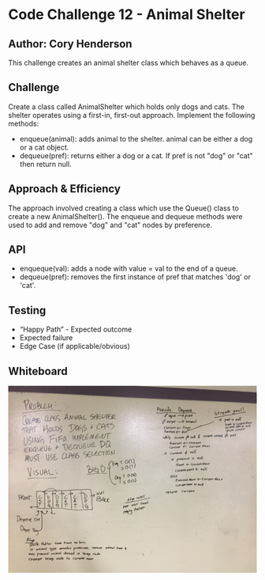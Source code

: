 # Code Challenge 12 - Animal Shelter
## Author: Cory Henderson
This challenge creates an animal shelter class which behaves as a queue.

## Challenge
Create a class called AnimalShelter which holds only dogs and cats. The shelter operates using a first-in, first-out approach.
Implement the following methods:
- enqueue(animal): adds animal to the shelter. animal can be either a dog or a cat object.
- dequeue(pref): returns either a dog or a cat. If pref is not "dog" or "cat" then return null.

## Approach & Efficiency
The approach involved creating a class which use the Queue() class to create a new AnimalShelter().  The enqueue and dequeue methods were used to add and remove "dog" and "cat" nodes by preference.

## API
- enqueque(val): adds a node with value = val to the end of a queue.
- dequeue(pref): removes the first instance of pref that matches 'dog' or 'cat'.

## Testing
- “Happy Path” - Expected outcome
- Expected failure
- Edge Case (if applicable/obvious)

## Whiteboard
![alt](https://github.com/cory0s/data-structures-and-algorithms/blob/master/assets/animalShelter.JPG)
